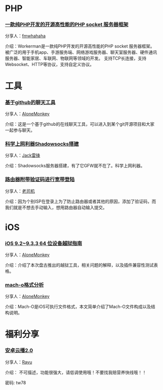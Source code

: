 # PHP

### [一款纯PHP开发的开源高性能的PHP socket 服务器框架](http://www.workerman.net/)

分享人：[fmwhahaha](http://www.fmwhahaha.com)

介绍：Workerman是一款纯PHP开发的开源高性能的PHP socket 服务器框架。被广泛的用于手机app、手游服务端、网络游戏服务器、聊天室服务器、硬件通讯服务器、智能家居、车联网、物联网等领域的开发。 支持TCP长连接，支持Websocket、HTTP等协议，支持自定义协议。

# 工具

### [基于github的聊天工具](https://gitter.im)

分享人：[AloneMonkey](http://www.blogfshare.com)

介绍：这是一个基于github的在线聊天工具，可以进入到某个git开源项目和大家一起参与聊天。

### [科学上网利器Shadowsocks搭建](http://jackln.github.io/2015/08/23/shadowsocks-server/)

分享人：[Jack雷锋](http://jackln.github.io)

介绍：Shadowsocks服务器搭建，有了它GFW就不在了。科学上网利器。

### [路由器附带验证码进行宽带登陆](http://www.unique-liu.com/291.html)

分享人：[老司机](http://www.unique-liu.com)

介绍：因为个别ISP在登录上为了防止路由器或者其他的原因，添加了验证码，而我们就是不想去手动输入，想用路由器自动输入提交。

# iOS

### [iOS 9.2~9.3.3 64 位设备越狱指南](https://jbguide.me/2016/07/25/ios-9-3-3-jailbreak/)

分享人：[AloneMonkey](http://www.blogfshare.com)

介绍：介绍了本次盘古推出的越狱工具，相关问题的解释，以及插件兼容性测试表格。

### [mach-o格式分析](http://turingh.github.io/2016/03/07/mach-o%E6%96%87%E4%BB%B6%E6%A0%BC%E5%BC%8F%E5%88%86%E6%9E%90/)

分享人：[AloneMonkey](http://www.blogfshare.com)

介绍：Mach-O是iOS可执行文件格式，本文简单介绍了Mach-O文件构成以及结构说明。

# 福利分享

### [安卓云播2.0](http://pan.baidu.com/s/1o8CiPfW)

分享人：[Rayu](http://rayuu.com)

介绍： 不可描述，功能很强大，请低调使用哦！不要找我赔营养快线哦！！

密码: tw78